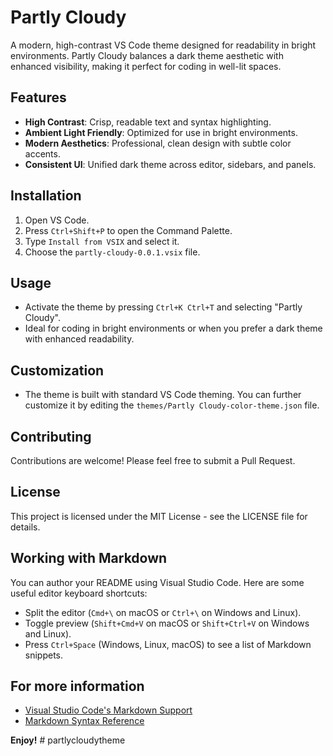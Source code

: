 # Partly Cloudy

A modern, high-contrast VS Code theme designed for readability in bright environments. Partly Cloudy balances a dark theme aesthetic with enhanced visibility, making it perfect for coding in well-lit spaces.

## Features

- **High Contrast**: Crisp, readable text and syntax highlighting.
- **Ambient Light Friendly**: Optimized for use in bright environments.
- **Modern Aesthetics**: Professional, clean design with subtle color accents.
- **Consistent UI**: Unified dark theme across editor, sidebars, and panels.

## Installation

1. Open VS Code.
2. Press `Ctrl+Shift+P` to open the Command Palette.
3. Type `Install from VSIX` and select it.
4. Choose the `partly-cloudy-0.0.1.vsix` file.

## Usage

- Activate the theme by pressing `Ctrl+K Ctrl+T` and selecting "Partly Cloudy".
- Ideal for coding in bright environments or when you prefer a dark theme with enhanced readability.

## Customization

- The theme is built with standard VS Code theming. You can further customize it by editing the `themes/Partly Cloudy-color-theme.json` file.

## Contributing

Contributions are welcome! Please feel free to submit a Pull Request.

## License

This project is licensed under the MIT License - see the LICENSE file for details.

## Working with Markdown

You can author your README using Visual Studio Code. Here are some useful editor keyboard shortcuts:

* Split the editor (`Cmd+\` on macOS or `Ctrl+\` on Windows and Linux).
* Toggle preview (`Shift+Cmd+V` on macOS or `Shift+Ctrl+V` on Windows and Linux).
* Press `Ctrl+Space` (Windows, Linux, macOS) to see a list of Markdown snippets.

## For more information

* [Visual Studio Code's Markdown Support](http://code.visualstudio.com/docs/languages/markdown)
* [Markdown Syntax Reference](https://help.github.com/articles/markdown-basics/)

**Enjoy!**
#   p a r t l y c l o u d y t h e m e 
 
 